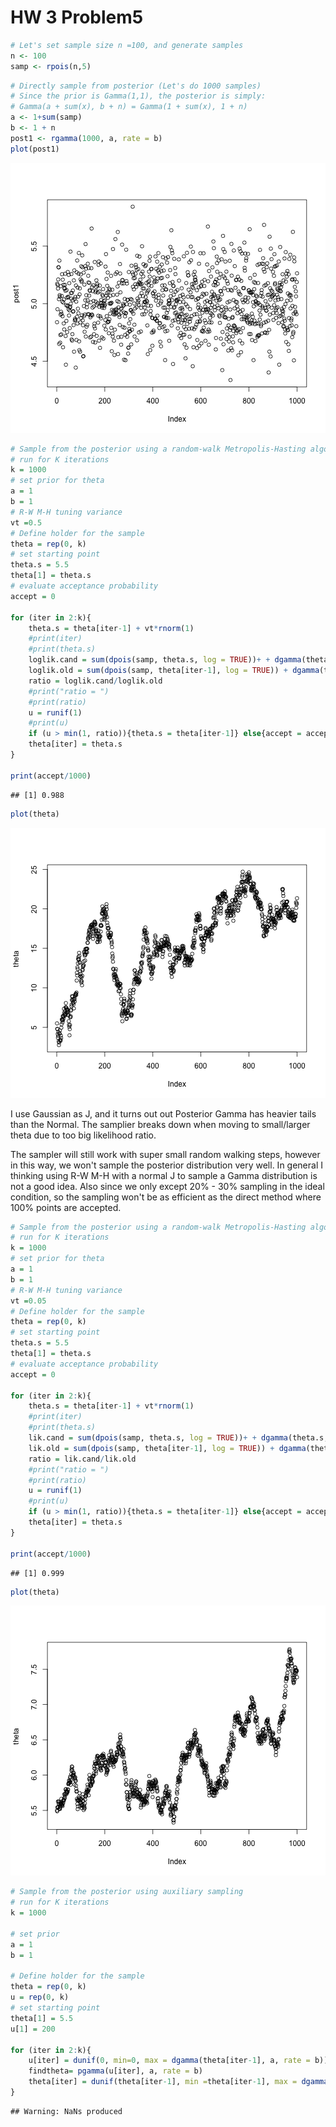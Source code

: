 HW 3 Problem5
========================================================


```r
# Let's set sample size n =100, and generate samples
n <- 100
samp <- rpois(n,5)
```



```r
# Directly sample from posterior (Let's do 1000 samples)
# Since the prior is Gamma(1,1), the posterior is simply: 
# Gamma(a + sum(x), b + n) = Gamma(1 + sum(x), 1 + n)  
a <- 1+sum(samp)
b <- 1 + n
post1 <- rgamma(1000, a, rate = b)
plot(post1)
```

![plot of chunk unnamed-chunk-2](figure/unnamed-chunk-2.png) 



```r
# Sample from the posterior using a random-walk Metropolis-Hasting algorithm.
# run for K iterations
k = 1000
# set prior for theta
a = 1
b = 1 
# R-W M-H tuning variance
vt =0.5
# Define holder for the sample 
theta = rep(0, k)
# set starting point
theta.s = 5.5
theta[1] = theta.s
# evaluate acceptance probability
accept = 0

for (iter in 2:k){
    theta.s = theta[iter-1] + vt*rnorm(1)
    #print(iter)
    #print(theta.s)
    loglik.cand = sum(dpois(samp, theta.s, log = TRUE))+ + dgamma(theta.s, a,rate = b, log = TRUE)
    loglik.old = sum(dpois(samp, theta[iter-1], log = TRUE)) + dgamma(theta[iter-1], a,rate = b, log=TRUE)
    ratio = loglik.cand/loglik.old
    #print("ratio = ")
    #print(ratio)
    u = runif(1)
    #print(u)
    if (u > min(1, ratio)){theta.s = theta[iter-1]} else{accept = accept + 1}
    theta[iter] = theta.s
}

print(accept/1000)
```

```
## [1] 0.988
```

```r
plot(theta)
```

![plot of chunk unnamed-chunk-3](figure/unnamed-chunk-3.png) 


I use Gaussian as J, and it turns out out Posterior Gamma has heavier tails than the Normal. The samplier breaks down when moving to small/larger theta due to too big likelihood ratio.

The sampler will still work with super small random walking steps, however in this way, we won't sample the posterior distribution very well. In general I thinking using R-W M-H with a normal J to sample a 
Gamma distribution is not a good idea. Also since we only except 20% - 30% sampling in the ideal condition, so the sampling won't be as efficient as the direct method where 100% points are accepted.


```r
# Sample from the posterior using a random-walk Metropolis-Hasting algorithm.
# run for K iterations
k = 1000
# set prior for theta
a = 1
b = 1 
# R-W M-H tuning variance
vt =0.05
# Define holder for the sample 
theta = rep(0, k)
# set starting point
theta.s = 5.5
theta[1] = theta.s
# evaluate acceptance probability
accept = 0

for (iter in 2:k){
    theta.s = theta[iter-1] + vt*rnorm(1)
    #print(iter)
    #print(theta.s)
    lik.cand = sum(dpois(samp, theta.s, log = TRUE))+ + dgamma(theta.s, a,rate = b, log = TRUE)
    lik.old = sum(dpois(samp, theta[iter-1], log = TRUE)) + dgamma(theta[iter-1], a,rate = b, log=TRUE)
    ratio = lik.cand/lik.old
    #print("ratio = ")
    #print(ratio)
    u = runif(1)
    #print(u)
    if (u > min(1, ratio)){theta.s = theta[iter-1]} else{accept = accept + 1}
    theta[iter] = theta.s
}

print(accept/1000)
```

```
## [1] 0.999
```

```r
plot(theta)
```

![plot of chunk unnamed-chunk-4](figure/unnamed-chunk-4.png) 



```r
# Sample from the posterior using auxiliary sampling
# run for K iterations
k = 1000

# set prior
a = 1
b = 1

# Define holder for the sample 
theta = rep(0, k)
u = rep(0, k)
# set starting point
theta[1] = 5.5
u[1] = 200

for (iter in 2:k){
    u[iter] = dunif(0, min=0, max = dgamma(theta[iter-1], a, rate = b))
    findtheta= pgamma(u[iter], a, rate = b)
    theta[iter] = dunif(theta[iter-1], min =theta[iter-1], max = dgamma(theta[iter-1], a, rate = b))
}
```

```
## Warning: NaNs produced
```




